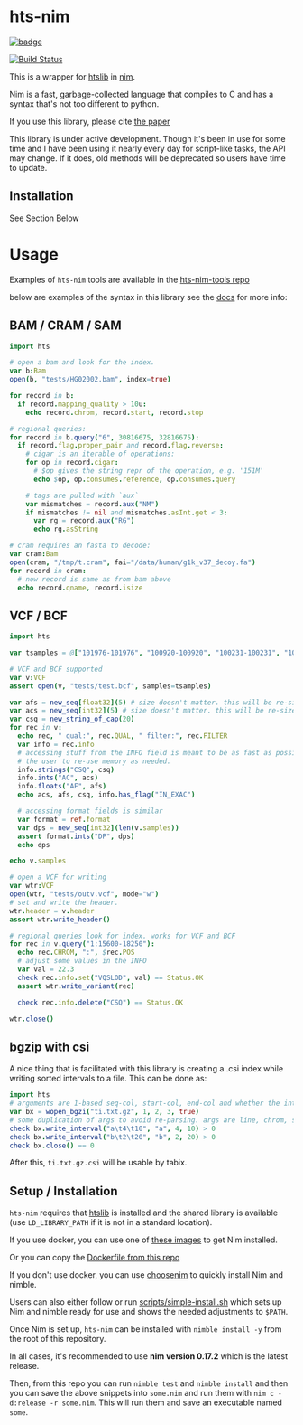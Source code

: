 hts-nim
=======

[![badge](https://img.shields.io/badge/docs-latest-blue.svg)](https://brentp.github.io/hts-nim/)

[![Build Status](https://travis-ci.org/brentp/hts-nim.svg?branch=master)](https://travis-ci.org/brentp/hts-nim)


This is a wrapper for [htslib](https://github.com/samtools/htslib) in [nim](https://nim-lang.org). 

Nim is a fast, garbage-collected language that compiles to C and has a syntax that's not
too different to python.

If you use this library, please cite [the paper](https://academic.oup.com/bioinformatics/advance-article-abstract/doi/10.1093/bioinformatics/bty358/4990493)

This library is under active development. Though it's been in use for some time and I have
been using it nearly every day for script-like tasks, the API may change. If it does, old
methods will be deprecated so users have time to update.

## Installation

See Section Below

# Usage

Examples of `hts-nim` tools are available in the [hts-nim-tools repo](https://github.com/brentp/hts-nim-tools)

below are examples of the syntax in this library see the [docs](https://brentp.github.io/hts-nim/) for more info:

## BAM / CRAM / SAM

```nim
import hts

# open a bam and look for the index.
var b:Bam
open(b, "tests/HG02002.bam", index=true)

for record in b:
  if record.mapping_quality > 10u:
    echo record.chrom, record.start, record.stop

# regional queries:
for record in b.query("6", 30816675, 32816675):
  if record.flag.proper_pair and record.flag.reverse:
    # cigar is an iterable of operations:
    for op in record.cigar:
      # $op gives the string repr of the operation, e.g. '151M'
      echo $op, op.consumes.reference, op.consumes.query

    # tags are pulled with `aux`
    var mismatches = record.aux("NM")
    if mismatches != nil and mismatches.asInt.get < 3:
      var rg = record.aux("RG")
      echo rg.asString

# cram requires an fasta to decode:
var cram:Bam
open(cram, "/tmp/t.cram", fai="/data/human/g1k_v37_decoy.fa")
for record in cram:
  # now record is same as from bam above
  echo record.qname, record.isize
```

## VCF / BCF

```nim
import hts

var tsamples = @["101976-101976", "100920-100920", "100231-100231", "100232-100232", "100919-100919"]

# VCF and BCF supported
var v:VCF
assert open(v, "tests/test.bcf", samples=tsamples)

var afs = new_seq[float32](5) # size doesn't matter. this will be re-sized as needed
var acs = new_seq[int32](5) # size doesn't matter. this will be re-sized as needed
var csq = new_string_of_cap(20)
for rec in v:
  echo rec, " qual:", rec.QUAL, " filter:", rec.FILTER
  var info = rec.info
  # accessing stuff from the INFO field is meant to be as fast as possible, allowing
  # the user to re-use memory as needed.
  info.strings("CSQ", csq)
  info.ints("AC", acs)
  info.floats("AF", afs)
  echo acs, afs, csq, info.has_flag("IN_EXAC")

  # accessing format fields is similar
  var format = ref.format
  var dps = new_seq[int32](len(v.samples))
  assert format.ints("DP", dps)
  echo dps

echo v.samples

# open a VCF for writing
var wtr:VCF
open(wtr, "tests/outv.vcf", mode="w")
# set and write the header.
wtr.header = v.header
assert wtr.write_header()

# regional queries look for index. works for VCF and BCF
for rec in v.query("1:15600-18250"):
  echo rec.CHROM, ":", $rec.POS
  # adjust some values in the INFO
  var val = 22.3
  check rec.info.set("VQSLOD", val) == Status.OK
  assert wtr.write_variant(rec)

  check rec.info.delete("CSQ") == Status.OK

wtr.close()
```

## bgzip with csi

A nice thing that is facilitated with this library is creating a .csi index while writing sorted
intervals to a file.  This can be done as:

```nim
import hts
# arguments are 1-based seq-col, start-col, end-col and whether the intervals are 0-based.
var bx = wopen_bgzi("ti.txt.gz", 1, 2, 3, true)
# some duplication of args to avoid re-parsing. args are line, chrom, start, end
check bx.write_interval("a\t4\t10", "a", 4, 10) > 0
check bx.write_interval("b\t2\t20", "b", 2, 20) > 0
check bx.close() == 0
```

After this, `ti.txt.gz.csi` will be usable by tabix.


## Setup / Installation

`hts-nim` requires that [htslib](https://github.com/samtools/htslib) is installed and the shared library is available
(use `LD_LIBRARY_PATH` if it is not in a standard location).


If you use docker, you can use one of [these images](https://hub.docker.com/r/nimlang/nim/) to get Nim installed.

Or you can copy the [Dockerfile from this repo](https://github.com/brentp/hts-nim/blob/master/Dockerfile)

If you don't use docker, you can use [choosenim](https://github.com/dom96/choosenim) to quickly install Nim and nimble.

Users can also either follow or run [scripts/simple-install.sh](https://github.com/brentp/hts-nim/blob/master/scripts/simple-install.sh) which sets up Nim and nimble ready for use and shows the needed adjustments to `$PATH`.

Once Nim is set up, `hts-nim` can be installed with `nimble install -y` from the root of this repository.

In all cases, it's recommended to use **nim version 0.17.2** which is the latest release.

Then, from this repo you can run `nimble test` and `nimble install` and then you can save the above snippets into `some.nim`
and run them with `nim c -d:release -r some.nim`. This will run them and save an executable named `some`.
